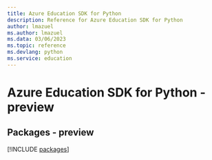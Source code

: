 ```yaml
---
title: Azure Education SDK for Python
description: Reference for Azure Education SDK for Python
author: lmazuel
ms.author: lmazuel
ms.data: 03/06/2023
ms.topic: reference
ms.devlang: python
ms.service: education
---
```

# Azure Education SDK for Python - preview
## Packages - preview
[!INCLUDE [packages](education-index.md)]